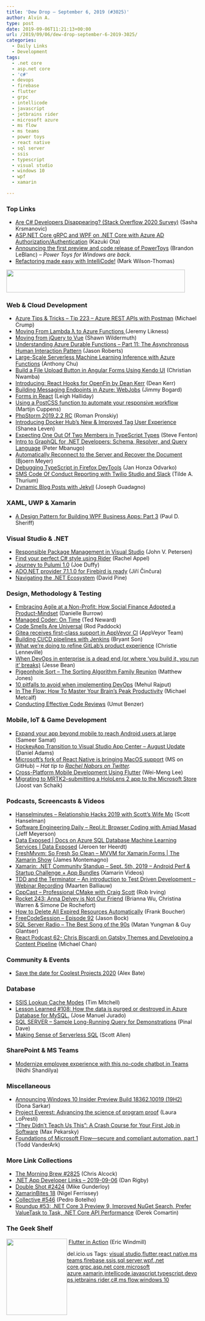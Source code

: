 ```yaml
---
title: 'Dew Drop – September 6, 2019 (#3025)'
author: Alvin A.
type: post
date: 2019-09-06T11:21:13+00:00
url: /2019/09/06/dew-drop-september-6-2019-3025/
categories:
  - Daily Links
  - Development
tags:
  - .net core
  - asp.net core
  - 'c#'
  - devops
  - firebase
  - flutter
  - grpc
  - intellicode
  - javascript
  - jetbrains rider
  - microsoft azure
  - ms flow
  - ms teams
  - power toys
  - react native
  - sql server
  - ssis
  - typescript
  - visual studio
  - windows 10
  - wpf
  - xamarin

---
```

### <a name="top"></a>Top Links

  * <a href="https://platform.uno/are-c-developers-disappearing-stack-overflow-2020-survey/" target="_blank" rel="noopener noreferrer">Are C# Developers Disappearing? (Stack Overflow 2020 Survey)</a> (Sasha Krsmanovic)
  * <a href="https://techcommunity.microsoft.com/t5/Windows-Dev-AppConsult/ASP-NET-Core-gRPC-and-WPF-on-NET-Core-with-Azure-AD/ba-p/837781" target="_blank" rel="noopener noreferrer">ASP.NET Core gRPC and WPF on .NET Core with Azure AD Authorization/Authentication</a> (Kazuki Ota)
  * <a href="https://insider.windows.com/en-us/articles/announcing-the-first-preview-and-code-release-of-powertoys/" target="_blank" rel="noopener noreferrer">Announcing the first preview and code release of PowerToys</a> (Brandon LeBlanc) _&#8211; Power Toys for Windows are back._
  * <a href="https://devblogs.microsoft.com/visualstudio/refactoring-made-easy-with-intellicode/" target="_blank" rel="noopener noreferrer">Refactoring made easy with IntelliCode!</a> (Mark Wilson-Thomas)

<div>
  <a href="//pluralsight.pxf.io/c/1267734/668281/7490"><img loading="lazy" decoding="async" src="//a.impactradius-go.com/display-ad/7490-668281" border="0" alt="" width="468" height="60" /></a><img loading="lazy" decoding="async" height="0" width="0" src="//pluralsight.pxf.io/i/1267734/668281/7490" style="position:absolute;visibility:hidden;" border="0" />
</div>

### <a name="web"></a>Web & Cloud Development

  * <a href="https://microsoft.github.io/AzureTipsAndTricks/blog/tip223.html" target="_blank" rel="noopener noreferrer">Azure Tips & Tricks &#8211; Tip 223 &#8211; Azure REST APIs with Postman</a> (Michael Crump)
  * <a href="https://blog.jeremylikness.com/blog/moving-from-lambda-to-azure-functions/" target="_blank" rel="noopener noreferrer">Moving From Lambda ƛ to Azure Functions </a>(Jeremy Likness)
  * <a href="http://www.code-magazine.com/Article.aspx?quickid=1909051" target="_blank" rel="noopener noreferrer">Moving from jQuery to Vue</a> (Shawn Wildermuth)
  * <a href="http://dontcodetired.com/blog/post/Understanding-Azure-Durable-Functions-Part-11-The-Asynchronous-Human-Interaction-Pattern" target="_blank" rel="noopener noreferrer">Understanding Azure Durable Functions &#8211; Part 11: The Asynchronous Human Interaction Pattern</a> (Jason Roberts)
  * <a href="https://dev.to/azure/large-scale-serverless-machine-learning-inference-with-azure-functions-4mb7" target="_blank" rel="noopener noreferrer">Large-Scale Serverless Machine Learning Inference with Azure Functions</a> (Anthony Chu)
  * <a href="https://tracking.feedpress.it/link/11968/12797639" target="_blank" rel="noopener noreferrer">Build a File Upload Button in Angular Forms Using Kendo UI</a> (Christian Nwamba)
  * <a href="https://blog.scottlogic.com/2019/09/06/Introducing-React-Hooks-for-OpenFin.html" target="_blank" rel="noopener noreferrer">Introducing: React Hooks for OpenFin by Dean Kerr</a> (Dean Kerr)
  * <a href="http://feedproxy.google.com/~r/GrabBagOfT/~3/vzQsSVP7W44/" target="_blank" rel="noopener noreferrer">Building Messaging Endpoints in Azure: WebJobs</a> (Jimmy Bogard)
  * <a href="https://www.telerik.com/blogs/forms-in-react" target="_blank" rel="noopener noreferrer">Forms in React</a> (Leigh Halliday)
  * <a href="https://css-tricks.com/using-a-postcss-function-to-automate-your-responsive-workflow/" target="_blank" rel="noopener noreferrer">Using a PostCSS function to automate your responsive workflow</a> (Martijn Cuppens)
  * <a href="https://blog.jetbrains.com/phpstorm/2019/09/phpstorm-2019-2-2-rc/" target="_blank" rel="noopener noreferrer">PhpStorm 2019.2.2 RC</a> (Roman Pronskiy)
  * <a href="https://blog.docker.com/2019/09/introducing-docker-hub-improved-tag-ux/" target="_blank" rel="noopener noreferrer">Introducing Docker Hub’s New & Improved Tag User Experience</a> (Shanea Leven)
  * <a href="https://www.stevefenton.co.uk/2019/09/expecting-one-out-of-two-members-in-typescript-types/" target="_blank" rel="noopener noreferrer">Expecting One Out Of Two Members in TypeScript Types</a> (Steve Fenton)
  * <a href="http://www.code-magazine.com/Article.aspx?quickid=1909061" target="_blank" rel="noopener noreferrer">Intro to GraphQL for .NET Developers: Schema, Resolver, and Query Language</a> (Peter Mbanugo)
  * <a href="https://www.textcontrol.com/blog/2019/09/05/automatically-reconnect-to-the-server-and-recover-the-document/" target="_blank" rel="noopener noreferrer">Automatically Reconnect to the Server and Recover the Document</a> (Bjoern Meyer)
  * <a href="https://hacks.mozilla.org/2019/09/debugging-typescript-in-firefox-devtools/" target="_blank" rel="noopener noreferrer">Debugging TypeScript in Firefox DevTools</a> (Jan Honza Odvarko)
  * <a href="https://dev.to/twilio/sms-code-of-conduct-reporting-with-twilio-studio-and-slack-lh4" target="_blank" rel="noopener noreferrer">SMS Code Of Conduct Reporting with Twilio Studio and Slack</a> (Tilde A. Thurium)
  * <a href="https://www.josephguadagno.net/2019/08/17/" target="_blank" rel="noopener noreferrer">Dynamic Blog Posts with Jekyll</a> (Joseph Guadagno)

### <a name="silverlight"></a>XAML, UWP & Xamarin

  * <a href="http://www.code-magazine.com/Article.aspx?quickid=1909031" target="_blank" rel="noopener noreferrer">A Design Pattern for Building WPF Business Apps: Part 3</a> (Paul D. Sheriff)

### <a name="dotnet"></a>Visual Studio & .NET

  * <a href="http://www.code-magazine.com/Article.aspx?quickid=1909041" target="_blank" rel="noopener noreferrer">Responsible Package Management in Visual Studio</a> (John V. Petersen)
  * <a href="https://blog.jetbrains.com/dotnet/2019/09/05/find-perfect-c-style-using-rider/" target="_blank" rel="noopener noreferrer">Find your perfect C# style using Rider</a> (Rachel Appel)
  * <a href="http://joeduffyblog.com/2019/09/05/journey-to-pulumi-1-0/" target="_blank" rel="noopener noreferrer">Journey to Pulumi 1.0</a> (Joe Duffy)
  * <a href="https://www.tabsoverspaces.com/233798-ado-net-provider-7-1-1-0-for-firebird-is-ready?utm_source=feed" target="_blank" rel="noopener noreferrer">ADO.NET provider 7.1.1.0 for Firebird is ready</a> (Jiří Činčura)
  * <a href="https://www.infoq.com/articles/navigating-dotnet-ecosystem?utm_campaign=infoq_content&utm_source=infoq&utm_medium=feed&utm_term=global" target="_blank" rel="noopener noreferrer">Navigating the .NET Ecosystem</a> (David Pine)

### <a name="design"></a>Design, Methodology & Testing

  * <a href="https://content.pivotal.io/home-page/embracing-agile-at-a-non-profit-how-social-finance-adopted-a-product-mindset" target="_blank" rel="noopener noreferrer">Embracing Agile at a Non-Profit: How Social Finance Adopted a Product-Mindset</a> (Danielle Burrow)
  * <a href="http://www.code-magazine.com/Article.aspx?quickid=1909121" target="_blank" rel="noopener noreferrer">Managed Coder: On Time</a> (Ted Neward)
  * <a href="http://www.code-magazine.com/Article.aspx?quickid=1909011" target="_blank" rel="noopener noreferrer">Code Smells Are Universal</a> (Rod Paddock)
  * <a href="https://www.appveyor.com/blog/2019/09/05/gitea-receives-first-class-support-in-appveyor/" target="_blank" rel="noopener noreferrer">Gitea receives first-class support in AppVeyor CI</a> (AppVeyor Team)
  * <a href="https://opensource.com/article/19/9/intro-building-cicd-pipelines-jenkins" target="_blank" rel="noopener noreferrer">Building CI/CD pipelines with Jenkins</a> (Bryant Son)
  * <a href="https://about.gitlab.com/2019/09/05/refining-gitlab-product-experience/" target="_blank" rel="noopener noreferrer">What we&#8217;re doing to refine GitLab&#8217;s product experience</a> (Christie Lenneville)
  * <a href="https://content.pivotal.io/intersect/why-devops-in-enterprise-is-dead" target="_blank" rel="noopener noreferrer">When DevOps in enterprise is a dead end (or where ‘you build it, you run it’ breaks)</a> (Jesse Bean)
  * <a href="http://feedproxy.google.com/~r/ExceptionNotFound/~3/nXdlEh3w344/" target="_blank" rel="noopener noreferrer">Pigeonhole Sort &#8211; The Sorting Algorithm Family Reunion</a> (Matthew Jones)
  * <a href="https://opensource.com/article/19/9/pitfalls-avoid-devops" target="_blank" rel="noopener noreferrer">10 pitfalls to avoid when implementing DevOps</a> (Mehul Rajput)
  * <a href="https://blog.trello.com/brain-flow-state" target="_blank" rel="noopener noreferrer">In The Flow: How To Master Your Brain&#8217;s Peak Productivity</a> (Michael Metcalf)
  * <a href="https://auth0.com/blog/conducting-effective-code-reviews/" target="_blank" rel="noopener noreferrer">Conducting Effective Code Reviews</a> (Umut Benzer)

### <a name="mobile"></a>Mobile, IoT & Game Development

  * <a href="http://feedproxy.google.com/~r/blogspot/hsDu/~3/pRmPYlki2A4/expand-your-app-beyond-mobile-to-reach.html" target="_blank" rel="noopener noreferrer">Expand your app beyond mobile to reach Android users at large</a> (Sameer Samat)
  * <a href="https://devblogs.microsoft.com/appcenter/hockeyapp-transition-to-visual-studio-app-center-august-update/" target="_blank" rel="noopener noreferrer">HockeyApp Transition to Visual Studio App Center – August Update</a> (Daniel Adams)
  * <a href="https://github.com/Microsoft/react-native" target="_blank" rel="noopener noreferrer">Microsoft&#8217;s fork of React Native is bringing MacOS support</a> (MS on GitHub) _&#8211; Hat tip to_ <a href="https://twitter.com/rachelnabors/status/1169920459971989504" target="_blank" rel="noopener noreferrer"><em>Rachel Nabors on Twitter</em></a>_._
  * <a href="http://www.code-magazine.com/Article.aspx?quickid=1909091" target="_blank" rel="noopener noreferrer">Cross-Platform Mobile Development Using Flutter</a> (Wei-Meng Lee)
  * <a href="http://feedproxy.google.com/~r/blogspot/dotnetbyexample/~3/ntrLhKL19Fs/migrating-to-mrtk2submitting-hololens-2.html" target="_blank" rel="noopener noreferrer">Migrating to MRTK2–submitting a HoloLens 2 app to the Microsoft Store</a> (Joost van Schaik)

### <a name="podcasts"></a>Podcasts, Screencasts & Videos

  * <a href="https://hanselminutes.simplecast.com/episodes/relationship-hacks-2019-with-scotts-wife-mo-YFOZFPtw" target="_blank" rel="noopener noreferrer">Hanselminutes &#8211; Relationship Hacks 2019 with Scott&#8217;s Wife Mo</a> (Scott Hanselman)
  * <a href="https://softwareengineeringdaily.com/2019/09/06/repl-it-browser-coding-with-amjad-masad/" target="_blank" rel="noopener noreferrer">Software Engineering Daily &#8211; Repl.it: Browser Coding with Amjad Masad</a> (Jeff Meyerson)
  * <a href="https://channel9.msdn.com/Shows/Data-Exposed/Data-Exposed--Docs-on-Azure-SQL-Database-Machine-Learning-Services?WT.mc_id=DX_MVP4025064" target="_blank" rel="noopener noreferrer">Data Exposed | Docs on Azure SQL Database Machine Learning Services | Data Exposed</a> (Jeroen ter Heerdt)
  * <a href="https://channel9.msdn.com/Shows/XamarinShow/FreshMvvm-So-Fresh-So-Clean-MVVM-for-XamarinForms?WT.mc_id=DX_MVP4025064" target="_blank" rel="noopener noreferrer">FreshMvvm: So Fresh So Clean &#8211; MVVM for Xamarin.Forms | The Xamarin Show</a> (James Montemagno)
  * <a href="http://www.youtube.com/watch?v=CyUp62dCdZA" target="_blank" rel="noopener noreferrer">Xamarin: .NET Community Standup &#8211; Sept. 5th, 2019 &#8211; Android Perf & Startup Challenge + App Bundles</a> (Xamarin Videos)
  * <a href="https://blog.jetbrains.com/dotnet/2019/09/06/tdd-terminator-introduction-test-driven-development-webinar-recording/" target="_blank" rel="noopener noreferrer">TDD and the Terminator – An introduction to Test Driven Development – Webinar Recording</a> (Maarten Balliauw)
  * <a href="http://cppcast.libsyn.com/professional-cmake-with-craig-scott" target="_blank" rel="noopener noreferrer">CppCast &#8211; Professional CMake with Craig Scott</a> (Rob Irving)
  * <a href="http://relay.fm/rocket/243" target="_blank" rel="noopener noreferrer">Rocket 243: Anna Delvey is Not Our Friend</a> (Brianna Wu, Christina Warren & Simone De Rochefort)
  * <a href="http://www.youtube.com/watch?v=7WomkaZWh5w" target="_blank" rel="noopener noreferrer">How to Delete All Expired Resources Automatically</a> (Frank Boucher)
  * <a href="http://www.youtube.com/watch?v=ptrnhrpaLO4" target="_blank" rel="noopener noreferrer">FreeCodeSession &#8211; Episode 92</a> (Jason Bock)
  * <a href="http://www.sqlserverradio.com/the-best-song-of-the-90s/" target="_blank" rel="noopener noreferrer">SQL Server Radio &#8211; The Best Song of the 90s</a> (Matan Yungman & Guy Glantser)
  * <a href="http://reactpodcast.com/62" target="_blank" rel="noopener noreferrer">React Podcast 62- Chris Biscardi on Gatsby Themes and Developing a Content Pipeline</a> (Michael Chan)

### <a name="events"></a>Community & Events

  * <a href="https://www.raspberrypi.org/blog/save-the-date-for-coolest-projects-2020/" target="_blank" rel="noopener noreferrer">Save the date for Coolest Projects 2020</a> (Alex Bate)

### <a name="sql"></a>Database

  * <a href="https://www.timmitchell.net/post/2019/09/05/ssis-lookup-cache-modes/" target="_blank" rel="noopener noreferrer">SSIS Lookup Cache Modes</a> (Tim Mitchell)
  * <a href="https://techcommunity.microsoft.com/t5/Azure-Database-Support-Blog/Lesson-Learned-108-How-the-data-is-purged-or-destroyed-in-Azure/ba-p/839196" target="_blank" rel="noopener noreferrer">Lesson Learned #108: How the data is purged or destroyed in Azure Database for MySQL.</a> (Jose Manuel Jurado)
  * <a href="https://blog.sqlauthority.com/2019/09/06/sql-server-sample-long-running-query-for-demonstrations/" target="_blank" rel="noopener noreferrer">SQL SERVER – Sample Long-Running Query for Demonstrations</a> (Pinal Dave)
  * <a href="https://www.petri.com/making-sense-of-serverless-sql?utm_source=rss&utm_medium=rss&utm_campaign=making-sense-of-serverless-sql" target="_blank" rel="noopener noreferrer">Making Sense of Serverless SQL</a> (Scott Allen)

### <a name="sp"></a>SharePoint & MS Teams

  * <a href="https://techcommunity.microsoft.com/t5/Microsoft-Teams-Blog/Modernize-employee-experience-with-this-no-code-chatbot-in-Teams/ba-p/839641" target="_blank" rel="noopener noreferrer">Modernize employee experience with this no-code chatbot in Teams</a> (Nidhi Shandilya)

### <a name="misc"></a>Miscellaneous

  * <a href="https://blogs.windows.com/windowsexperience/2019/09/05/announcing-windows-10-insider-preview-build-18362-10019-19h2/?WT.mc_id=DX_MVP4025064" target="_blank" rel="noopener noreferrer">Announcing Windows 10 Insider Preview Build 18362.10019 (19H2)</a> (Dona Sarkar)
  * <a href="https://www.microsoft.com/en-us/research/blog/project-everest-advancing-the-science-of-program-proof/" target="_blank" rel="noopener noreferrer">Project Everest: Advancing the science of program proof</a> (Laura LoPresti)
  * <a href="https://stackoverflow.blog/2019/09/05/they-didnt-teach-us-this-a-crash-course-for-your-first-job-in-software/" target="_blank" rel="noopener noreferrer">“They Didn’t Teach Us This”: A Crash Course for Your First Job in Software</a> (Max Pekarsky)
  * <a href="https://www.microsoft.com/security/blog/2019/09/05/foundations-of-microsoft-flow-secure-compliant-automation-part-1/" target="_blank" rel="noopener noreferrer">Foundations of Microsoft Flow—secure and compliant automation, part 1</a> (Todd VanderArk)

### <a name="links"></a>More Link Collections

  * <a href="http://feedproxy.google.com/~r/ReflectivePerspective/~3/ASPcOjjc8b8/" target="_blank" rel="noopener noreferrer">The Morning Brew #2825</a> (Chris Alcock)
  * <a href="https://links.danrigby.com/2019/09/app-developer-links-2019-09-06/" target="_blank" rel="noopener noreferrer">.NET App Developer Links &#8211; 2019-09-06</a> (Dan Rigby)
  * <a href="https://afreshcup.com/home/2019/09/06/double-shot-2424.html" target="_blank" rel="noopener noreferrer">Double Shot #2424</a> (Mike Gunderloy)
  * <a href="https://xamarininsider.com/2019/09/06/xamarinbites-18/" target="_blank" rel="noopener noreferrer">XamarinBites 18</a> (Nigel Ferrissey)
  * <a href="http://feedproxy.google.com/~r/tympanus/~3/dRCWH2ma4jM/" target="_blank" rel="noopener noreferrer">Collective #546</a> (Pedro Botelho)
  * <a href="https://codeopinion.com/roundup-53/" target="_blank" rel="noopener noreferrer">Roundup #53: .NET Core 3 Preview 9, Improved NuGet Search, Prefer ValueTask to Task, .NET Core API Performance</a> (Derek Comartin)

### <a name="shelf"></a>The Geek Shelf

<img loading="lazy" decoding="async" width="159" height="200" align="left" style="margin: 0px 0px 10px; border: 0px currentcolor; border-image: none; float: left; display: inline; background-image: none;" src="https://m.media-amazon.com/images/I/81SlQEy7fDL._AC_UL320_.jpg" border="0" /> &nbsp;<a href="https://www.amazon.com/Flutter-Action-Eric-Windmill/dp/1617296147/?tag=amavin-20" target="_blank" rel="noopener noreferrer">Flutter in Action</a> (Eric Windmill)

<div class="wlWriterEditableSmartContent" id="scid:77ECF5F8-D252-44F5-B4EB-D463C5396A79:14691c00-ee51-4791-ac1a-124dd4549d8b" style="margin: 0px; padding: 0px; float: none; display: inline;">
  del.icio.us Tags: <a href="http://del.icio.us/popular/visual+studio" rel="tag">visual studio</a>,<a href="http://del.icio.us/popular/flutter" rel="tag">flutter</a>,<a href="http://del.icio.us/popular/react+native" rel="tag">react native</a>,<a href="http://del.icio.us/popular/ms+teams" rel="tag">ms teams</a>,<a href="http://del.icio.us/popular/firebase" rel="tag">firebase</a>,<a href="http://del.icio.us/popular/ssis" rel="tag">ssis</a>,<a href="http://del.icio.us/popular/sql+server" rel="tag">sql server</a>,<a href="http://del.icio.us/popular/wpf" rel="tag">wpf</a>,<a href="http://del.icio.us/popular/.net+core" rel="tag">.net core</a>,<a href="http://del.icio.us/popular/grpc" rel="tag">grpc</a>,<a href="http://del.icio.us/popular/asp.net+core" rel="tag">asp.net core</a>,<a href="http://del.icio.us/popular/microsoft+azure" rel="tag">microsoft azure</a>,<a href="http://del.icio.us/popular/xamarin" rel="tag">xamarin</a>,<a href="http://del.icio.us/popular/intellicode" rel="tag">intellicode</a>,<a href="http://del.icio.us/popular/javascript" rel="tag">javascript</a>,<a href="http://del.icio.us/popular/typescript" rel="tag">typescript</a>,<a href="http://del.icio.us/popular/devops" rel="tag">devops</a>,<a href="http://del.icio.us/popular/jetbrains+rider" rel="tag">jetbrains rider</a>,<a href="http://del.icio.us/popular/c%23" rel="tag">c#</a>,<a href="http://del.icio.us/popular/ms+flow" rel="tag">ms flow</a>,<a href="http://del.icio.us/popular/windows+10" rel="tag">windows 10</a>
</div>